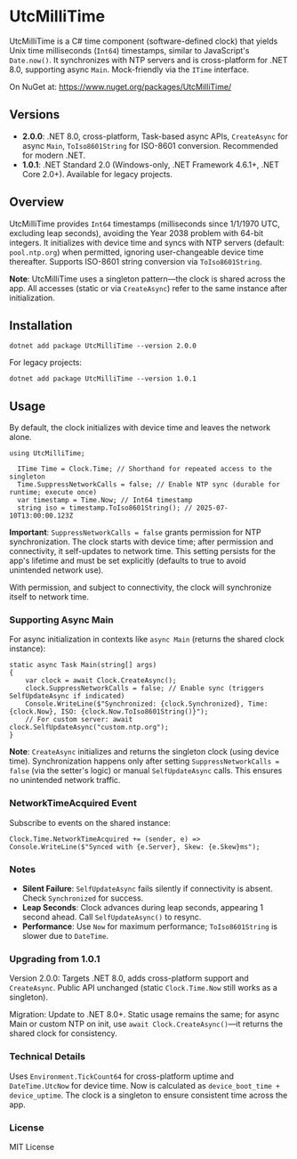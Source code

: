 # UtcMilliTime

UtcMilliTime is a C# time component (software-defined clock) that yields Unix time milliseconds (`Int64`) timestamps, similar to JavaScript's `Date.now()`. It synchronizes with NTP servers and is cross-platform for .NET 8.0, supporting async `Main`. Mock-friendly via the `ITime` interface.

On NuGet at: https://www.nuget.org/packages/UtcMilliTime/

## Versions
- **2.0.0**: .NET 8.0, cross-platform, Task-based async APIs, `CreateAsync` for async `Main`, `ToIso8601String` for ISO-8601 conversion. Recommended for modern .NET.
- **1.0.1**: .NET Standard 2.0 (Windows-only, .NET Framework 4.6.1+, .NET Core 2.0+). Available for legacy projects.

## Overview
UtcMilliTime provides `Int64` timestamps (milliseconds since 1/1/1970 UTC, excluding leap seconds), avoiding the Year 2038 problem with 64-bit integers. It initializes with device time and syncs with NTP servers (default: `pool.ntp.org`) when permitted, ignoring user-changeable device time thereafter. Supports ISO-8601 string conversion via `ToIso8601String`.

**Note**: UtcMilliTime uses a singleton pattern—the clock is shared across the app. All accesses (static or via `CreateAsync`) refer to the same instance after initialization.

## Installation
```
dotnet add package UtcMilliTime --version 2.0.0
```
For legacy projects:
```
dotnet add package UtcMilliTime --version 1.0.1
```
## Usage
By default, the clock initializes with device time and leaves the network alone.
```
using UtcMilliTime;
  
  ITime Time = Clock.Time; // Shorthand for repeated access to the singleton
  Time.SuppressNetworkCalls = false; // Enable NTP sync (durable for runtime; execute once)
  var timestamp = Time.Now; // Int64 timestamp
  string iso = timestamp.ToIso8601String(); // 2025-07-10T13:00:00.123Z
```
**Important**: `SuppressNetworkCalls = false` grants permission for NTP synchronization. The clock starts with device time; after permission and connectivity, it self-updates to network time. This setting persists for the app's lifetime and must be set explicitly (defaults to true to avoid unintended network use).

With permission, and subject to connectivity, the clock will synchronize itself to network time.

### Supporting Async Main
For async initialization in contexts like `async Main` (returns the shared clock instance):
```
static async Task Main(string[] args)
{
    var clock = await Clock.CreateAsync();
    clock.SuppressNetworkCalls = false; // Enable sync (triggers SelfUpdateAsync if indicated)
    Console.WriteLine($"Synchronized: {clock.Synchronized}, Time: {clock.Now}, ISO: {clock.Now.ToIso8601String()}");
    // For custom server: await clock.SelfUpdateAsync("custom.ntp.org");
}
```
**Note**: `CreateAsync` initializes and returns the singleton clock (using device time). Synchronization happens only after setting `SuppressNetworkCalls = false` (via the setter's logic) or manual `SelfUpdateAsync` calls. This ensures no unintended network traffic.

### NetworkTimeAcquired Event
Subscribe to events on the shared instance:
```
Clock.Time.NetworkTimeAcquired += (sender, e) => Console.WriteLine($"Synced with {e.Server}, Skew: {e.Skew}ms");
```
### Notes  
- **Silent Failure**: `SelfUpdateAsync` fails silently if connectivity is absent. Check `Synchronized` for success.  
- **Leap Seconds**: Clock advances during leap seconds, appearing 1 second ahead. Call `SelfUpdateAsync()` to resync.  
- **Performance**: Use `Now` for maximum performance; `ToIso8601String` is slower due to `DateTime`.

### Upgrading from 1.0.1
Version 2.0.0: Targets .NET 8.0, adds cross-platform support and `CreateAsync`. Public API unchanged (static `Clock.Time.Now` still works as a singleton).

Migration: Update to .NET 8.0+. Static usage remains the same; for async Main or custom NTP on init, use `await Clock.CreateAsync()`—it returns the shared clock for consistency.

### Technical Details
Uses `Environment.TickCount64` for cross-platform uptime and `DateTime.UtcNow` for device time. Now is calculated as `device_boot_time + device_uptime`. The clock is a singleton to ensure consistent time across the app.

### License
MIT License
